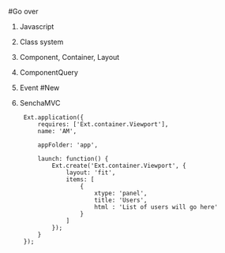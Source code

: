 #Go over
1. Javascript
1. Class system
1. Component, Container, Layout
1. ComponentQuery
1. Event
#New
1. SenchaMVC

		Ext.application({
			requires: ['Ext.container.Viewport'],
			name: 'AM',

			appFolder: 'app',

			launch: function() {
				Ext.create('Ext.container.Viewport', {
					layout: 'fit',
					items: [
						{
							xtype: 'panel',
							title: 'Users',
							html : 'List of users will go here'
						}
					]
				});
			}
		});